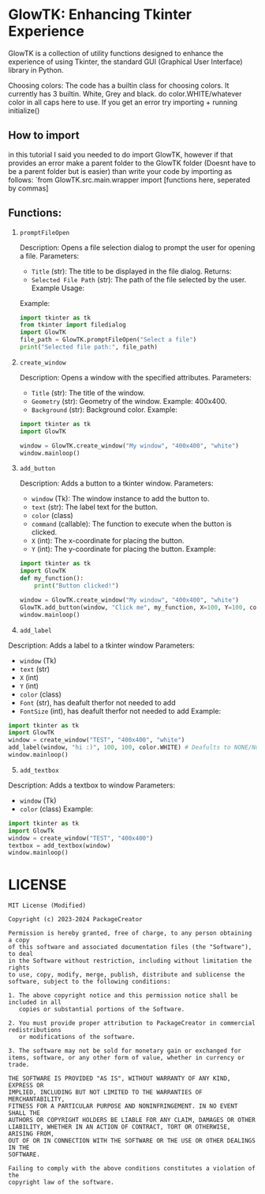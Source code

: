 # GlowTK: Enhancing Tkinter Experience

GlowTK is a collection of utility functions designed to enhance the experience of using Tkinter, the standard GUI (Graphical User Interface) library in Python.

Choosing colors:
The code has a builtin class for choosing colors. It currently has 3 builtin. White, Grey and black. do color.WHITE/whatever color in all caps here to use.
If you get an error try importing + running initialize()

## How to import
in this tutorial I said you needed to do import GlowTK, however if that provides an error make a parent folder to the GlowTK folder (Doesnt have to be a parent folder but is easier) than write your code by importing as follows: `from GlowTK.src.main.wrapper import [functions here, seperated by commas]
## Functions:

1. `promptFileOpen`

   Description: Opens a file selection dialog to prompt the user for opening a file.
   Parameters:
   - `Title` (str): The title to be displayed in the file dialog.
   Returns:
   - `Selected File Path` (str): The path of the file selected by the user.
   Example Usage:
   
   Example:
   ```python
   import tkinter as tk
   from tkinter import filedialog
   import GlowTK
   file_path = GlowTK.promptFileOpen("Select a file")
   print("Selected file path:", file_path)
   ```


2. `create_window`

   Description: Opens a window with the specified attributes.
   Parameters:
   - `Title` (str): The title of the window.
   - `Geometry` (str): Geometry of the window. Example: 400x400.
   - `Background` (str): Background color.
   Example:
   ```python
   import tkinter as tk
   import GlowTK
   
   window = GlowTK.create_window("My window", "400x400", "white")
   window.mainloop()
   ```


3. `add_button`

   Description: Adds a button to a tkinter window.
   Parameters:
   - `window` (Tk): The window instance to add the button to.
   - `text` (str): The label text for the button.
   - `color` (class)
   - `command` (callable): The function to execute when the button is clicked.
   - `X` (int): The x-coordinate for placing the button.
   - `Y` (int): The y-coordinate for placing the button.
   Example:
   ```python
   import tkinter as tk
   import GlowTK
   def my_function():
       print("Button clicked!")
   
   window = GlowTK.create_window("My window", "400x400", "white")
   GlowTK.add_button(window, "Click me", my_function, X=100, Y=100, color.WHITE) # Deafults to NONE/Null if you leave empty
   window.mainloop()
   ```

4. `add_label`

Description: Adds a label to a tkinter window
Parameters:
- `window` (Tk)
- `text` (str)
- `X` (int)
- `Y` (int)
- `color` (class)
- `Font` (str), has deafult therfor not needed to add
- `FontSize` (int), has deafult therfor not needed to add
Example:
```python
import tkinter as tk
import GlowTK
window = create_window("TEST", "400x400", "white")
add_label(window, "hi :)", 100, 100, color.WHITE) # Deafults to NONE/Null if you leave empty
window.mainloop()
```

5. `add_textbox`

Description: Adds a textbox to window
Parameters:
- `window` (Tk)
- `color` (class)
Example:
```python
import tkinter as tk
import GlowTk
window = create_window("TEST", "400x400")
textbox = add_textbox(window)
window.mainloop()
```

# LICENSE
```
MIT License (Modified)

Copyright (c) 2023-2024 PackageCreator

Permission is hereby granted, free of charge, to any person obtaining a copy
of this software and associated documentation files (the "Software"), to deal
in the Software without restriction, including without limitation the rights
to use, copy, modify, merge, publish, distribute and sublicense the software, subject to the following conditions:

1. The above copyright notice and this permission notice shall be included in all
   copies or substantial portions of the Software.

2. You must provide proper attribution to PackageCreator in commercial redistributions
   or modifications of the software.

3. The software may not be sold for monetary gain or exchanged for items, software, or any other form of value, whether in currency or trade.

THE SOFTWARE IS PROVIDED "AS IS", WITHOUT WARRANTY OF ANY KIND, EXPRESS OR
IMPLIED, INCLUDING BUT NOT LIMITED TO THE WARRANTIES OF MERCHANTABILITY,
FITNESS FOR A PARTICULAR PURPOSE AND NONINFRINGEMENT. IN NO EVENT SHALL THE
AUTHORS OR COPYRIGHT HOLDERS BE LIABLE FOR ANY CLAIM, DAMAGES OR OTHER
LIABILITY, WHETHER IN AN ACTION OF CONTRACT, TORT OR OTHERWISE, ARISING FROM,
OUT OF OR IN CONNECTION WITH THE SOFTWARE OR THE USE OR OTHER DEALINGS IN THE
SOFTWARE.

Failing to comply with the above conditions constitutes a violation of the
copyright law of the software.
```
